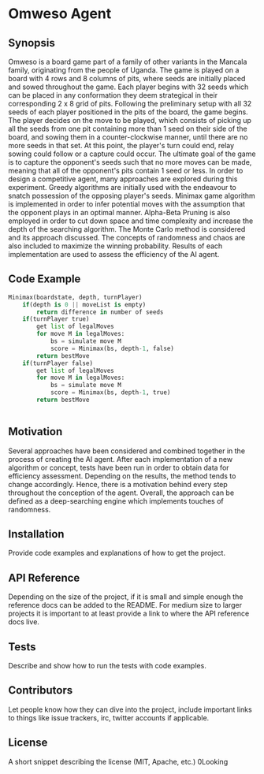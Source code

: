 # Omweso Agent

## Synopsis

Omweso is a board game part of a family of other variants in the Mancala family, originating from the people of Uganda. The game is played on a board with 4 rows and 8 columns of pits, where seeds are initially placed and sowed throughout the game. Each player begins with 32 seeds which can be placed in any conformation they deem strategical in their corresponding 2 x 8 grid of pits. Following the preliminary setup with all 32 seeds of each player positioned in the pits of the board, the game begins. The player decides on the move to be played, which consists of picking up all the seeds from one pit containing more than 1 seed on their side of the board, and sowing them in a counter-clockwise manner, until there are no more seeds in that set. At this point, the player's turn could end, relay sowing could follow or a capture could occur. The ultimate goal of the game is to capture the opponent's seeds such that no more moves can be made, meaning that all of the opponent's pits contain 1 seed or less. In order to design a competitive agent, many approaches are explored during this experiment. Greedy algorithms are initially used with the endeavour to snatch possession of the opposing player's seeds. Minimax game algorithm is implemented in order to infer potential moves with the assumption that the opponent plays in an optimal manner. Alpha-Beta Pruning is also employed in order to cut down space and time complexity and increase the depth of the searching algorithm. The Monte Carlo method is considered and its approach discussed. The concepts of randomness and chaos are also included to maximize the winning probability. Results of each implementation are used to assess the efficiency of the AI agent. 

## Code Example

```python
Minimax(boardstate, depth, turnPlayer)
    if(depth is 0 || moveList is empty)
        return difference in number of seeds
    if(turnPlayer true)
        get list of legalMoves
        for move M in legalMoves:
            bs = simulate move M
            score = Minimax(bs, depth-1, false)
        return bestMove
    if(turnPlayer false)
        get list of legalMoves
        for move M in legalMoves:
            bs = simulate move M
            score = Minimax(bs, depth-1, true)
        return bestMove
        
```
## Motivation

Several approaches have been considered and combined together in the process of creating the AI agent. After each implementation of a new algorithm or concept, tests have been run in order to obtain data for efficiency assessment. Depending on the results, the method tends to change accordingly. Hence, there is a motivation behind every step throughout the conception of the agent. Overall, the approach can be defined as a deep-searching engine which implements touches of randomness.

## Installation

Provide code examples and explanations of how to get the project.

## API Reference

Depending on the size of the project, if it is small and simple enough the reference docs can be added to the README. For medium size to larger projects it is important to at least provide a link to where the API reference docs live.

## Tests

Describe and show how to run the tests with code examples.

## Contributors

Let people know how they can dive into the project, include important links to things like issue trackers, irc, twitter accounts if applicable.

## License

A short snippet describing the license (MIT, Apache, etc.)
0Looking
